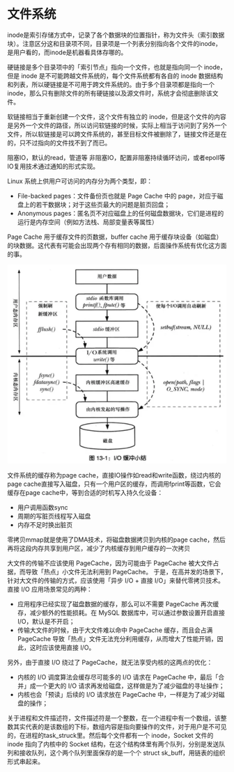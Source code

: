 # 文件系统
inode是索引存储方式中，记录了各个数据块的位置指针，称为文件头（索引数据块）。注意区分这和目录项不同，目录项是一个列表分别指向各个文件的inode，是用户看的，而inode是机器看具体存哪的。

硬链接是多个目录项中的「索引节点」指向一个文件，也就是指向同一个 inode，但是 inode 是不可能跨越文件系统的，每个文件系统都有各自的 inode 数据结构和列表，所以硬链接是不可用于跨文件系统的。由于多个目录项都是指向一个 inode，那么只有删除文件的所有硬链接以及源文件时，系统才会彻底删除该文件。

软链接相当于重新创建一个文件，这个文件有独立的 inode，但是这个文件的内容是另外一个文件的路径，所以访问软链接的时候，实际上相当于访问到了另外一个文件，所以软链接是可以跨文件系统的，甚至目标文件被删除了，链接文件还是在的，只不过指向的文件找不到了而已。  

阻塞IO，默认的read，管道等
非阻塞IO，配置非阻塞持续循环访问，或者epoll等IO复用技术通过通知的形式实现。


Linux 系统上供用户可访问的内存分为两个类型，即：

* File-backed pages：文件备份页也就是 Page Cache 中的 page，对应于磁盘上的若干数据块；对于这些页最大的问题是脏页回盘；
* Anonymous pages：匿名页不对应磁盘上的任何磁盘数据块，它们是进程的运行是内存空间（例如方法栈、局部变量表等属性）

Page Cache 用于缓存文件的页数据，buffer cache 用于缓存块设备（如磁盘）的块数据。这代表有可能会出现两个存有相同的数据，后面操作系统有优化这方面的事。

![alt text](image-135.png)

文件系统的缓存称为page cache，直接IO操作如read和write函数，绕过内核的page cache直接写入磁盘，只有一个用户区的缓存，而调用fprint等函数，它会缓存在page cache中，等到合适的时机写入持久化设备：
* 用户调用函数sync
* 周期的写脏页线程写入磁盘
* 内存不足时换出脏页


零拷贝mmap就是使用了DMA技术，将磁盘数据拷贝到内核的page cache，然后再将这段内存共享到用户区，减少了内核缓存到用户缓存的一次拷贝


大文件的传输不应该使用 PageCache，因为可能由于 PageCache 被大文件占据，而导致「热点」小文件无法利用到 PageCache。
于是，在高并发的场景下，针对大文件的传输的方式，应该使用「异步 I/O + 直接 I/O」来替代零拷贝技术。
直接 I/O 应用场景常见的两种：
* 应用程序已经实现了磁盘数据的缓存，那么可以不需要 PageCache 再次缓存，减少额外的性能损耗。在 MySQL 数据库中，可以通过参数设置开启直接 I/O，默认是不开启；
* 传输大文件的时候，由于大文件难以命中 PageCache 缓存，而且会占满 PageCache 导致「热点」文件无法充分利用缓存，从而增大了性能开销，因此，这时应该使用直接 I/O。

另外，由于直接 I/O 绕过了 PageCache，就无法享受内核的这两点的优化：
* 内核的 I/O 调度算法会缓存尽可能多的 I/O 请求在 PageCache 中，最后「合并」成一个更大的 I/O 请求再发给磁盘，这样做是为了减少磁盘的寻址操作；
* 内核也会「预读」后续的 I/O 请求放在 PageCache 中，一样是为了减少对磁盘的操作；


关于进程和文件描述符，文件描述符是一个整数，在一个进程中有一个数组，该整数其实代表的是该数组的下标，数组内容是指向要操作的文件，对于用户是不可见的，在进程的task_struck里。然后每个文件都有一个 inode，Socket 文件的 inode 指向了内核中的 Socket 结构，在这个结构体里有两个队列，分别是发送队列和接收队列，这个两个队列里面保存的是一个个 struct sk_buff，用链表的组织形式串起来。

